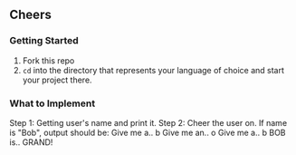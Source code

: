 ## Cheers


### Getting Started

1. Fork this repo
2. `cd` into the directory that represents your language of choice and start your project there.


### What to Implement
Step 1: Getting user's name and print it.
Step 2: Cheer the user on.
If name is "Bob", output should be:
Give me a.. b
Give me an.. o
Give me a.. b
BOB is.. GRAND!
